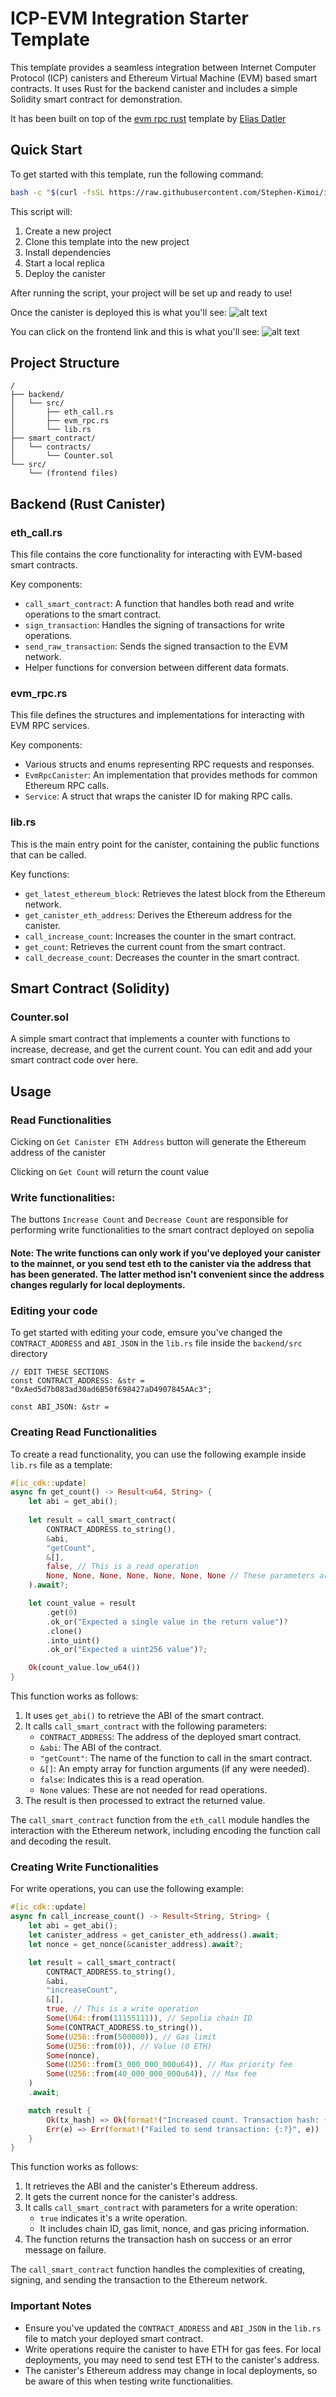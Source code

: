 # ICP-EVM Integration Starter Template

This template provides a seamless integration between Internet Computer Protocol (ICP) canisters and Ethereum Virtual Machine (EVM) based smart contracts. It uses Rust for the backend canister and includes a simple Solidity smart contract for demonstration.

It has been built on top of the [evm rpc rust](https://github.com/fxgst/evm-rpc-rust/tree/main) template by [Elias Datler](https://github.com/fxgst)

## Quick Start

To get started with this template, run the following command:

```bash
bash -c "$(curl -fsSL https://raw.githubusercontent.com/Stephen-Kimoi/icp-evm-rust-bridge/main/install_and_deploy.sh)"
```

This script will:
1. Create a new project
2. Clone this template into the new project
3. Install dependencies
4. Start a local replica
5. Deploy the canister

After running the script, your project will be set up and ready to use!

Once the canister is deployed this is what you'll see: 
![alt text](image-1.png)

You can click on the frontend link and this is what you'll see: 
![alt text](image.png)

## Project Structure

```
/
├── backend/
│   └── src/
│       ├── eth_call.rs
│       ├── evm_rpc.rs
│       └── lib.rs
├── smart_contract/
│   └── contracts/
│       └── Counter.sol
└── src/
    └── (frontend files)
```

## Backend (Rust Canister)

### eth_call.rs

This file contains the core functionality for interacting with EVM-based smart contracts.

Key components:
- `call_smart_contract`: A function that handles both read and write operations to the smart contract.
- `sign_transaction`: Handles the signing of transactions for write operations.
- `send_raw_transaction`: Sends the signed transaction to the EVM network.
- Helper functions for conversion between different data formats.

### evm_rpc.rs

This file defines the structures and implementations for interacting with EVM RPC services.

Key components:
- Various structs and enums representing RPC requests and responses.
- `EvmRpcCanister`: An implementation that provides methods for common Ethereum RPC calls.
- `Service`: A struct that wraps the canister ID for making RPC calls.

### lib.rs

This is the main entry point for the canister, containing the public functions that can be called.

Key functions:
- `get_latest_ethereum_block`: Retrieves the latest block from the Ethereum network.
- `get_canister_eth_address`: Derives the Ethereum address for the canister.
- `call_increase_count`: Increases the counter in the smart contract.
- `get_count`: Retrieves the current count from the smart contract.
- `call_decrease_count`: Decreases the counter in the smart contract.

## Smart Contract (Solidity)

### Counter.sol

A simple smart contract that implements a counter with functions to increase, decrease, and get the current count. You can edit and add your smart contract code over here. 

## Usage

### Read Functionalities
Cicking on ``Get Canister ETH Address`` button will generate the Ethereum address of the canister

Clicking on ``Get Count`` will return the count value

### Write functionalities: 
The buttons ``Increase Count`` and ``Decrease Count`` are responsible for performing write functionalities to the smart contract deployed on sepolia

#### Note: The write functions can only work if you've deployed your canister to the mainnet, or you send test eth to the canister via the address that has been generated. The latter method isn't convenient since the address changes regularly for local deployments. 

### Editing your code 
To get started with editing your code, emsure you've changed the ``CONTRACT_ADDRESS`` and ``ABI_JSON`` in the ``lib.rs`` file inside the ``backend/src`` directory

```
// EDIT THESE SECTIONS
const CONTRACT_ADDRESS: &str = "0xAed5d7b083ad30ad6B50f698427aD4907845AAc3";

const ABI_JSON: &str = 
```

### Creating Read Functionalities

To create a read functionality, you can use the following example inside ``lib.rs`` file as a template:

```rust
#[ic_cdk::update]
async fn get_count() -> Result<u64, String> {
    let abi = get_abi();
    
    let result = call_smart_contract(
        CONTRACT_ADDRESS.to_string(), 
        &abi, 
        "getCount", 
        &[], 
        false, // This is a read operation
        None, None, None, None, None, None, None // These parameters are not needed for read operations
    ).await?;

    let count_value = result
        .get(0)
        .ok_or("Expected a single value in the return value")?
        .clone()
        .into_uint()
        .ok_or("Expected a uint256 value")?;

    Ok(count_value.low_u64())
}
```

This function works as follows:

1. It uses `get_abi()` to retrieve the ABI of the smart contract.
2. It calls `call_smart_contract` with the following parameters:
   - `CONTRACT_ADDRESS`: The address of the deployed smart contract.
   - `&abi`: The ABI of the contract.
   - `"getCount"`: The name of the function to call in the smart contract.
   - `&[]`: An empty array for function arguments (if any were needed).
   - `false`: Indicates this is a read operation.
   - `None` values: These are not needed for read operations.
3. The result is then processed to extract the returned value.

The `call_smart_contract` function from the `eth_call` module handles the interaction with the Ethereum network, including encoding the function call and decoding the result.

### Creating Write Functionalities

For write operations, you can use the following example:

```rust
#[ic_cdk::update]
async fn call_increase_count() -> Result<String, String> {
    let abi = get_abi();
    let canister_address = get_canister_eth_address().await;
    let nonce = get_nonce(&canister_address).await?;

    let result = call_smart_contract(
        CONTRACT_ADDRESS.to_string(),
        &abi,
        "increaseCount",
        &[],
        true, // This is a write operation
        Some(U64::from(11155111)), // Sepolia chain ID
        Some(CONTRACT_ADDRESS.to_string()),
        Some(U256::from(500000)), // Gas limit
        Some(U256::from(0)), // Value (0 ETH)
        Some(nonce),
        Some(U256::from(3_000_000_000u64)), // Max priority fee
        Some(U256::from(40_000_000_000u64)), // Max fee
    )
    .await;

    match result {
        Ok(tx_hash) => Ok(format!("Increased count. Transaction hash: {:?}", tx_hash)),
        Err(e) => Err(format!("Failed to send transaction: {:?}", e))
    }
}
```

This function works as follows:

1. It retrieves the ABI and the canister's Ethereum address.
2. It gets the current nonce for the canister's address.
3. It calls `call_smart_contract` with parameters for a write operation:
   - `true` indicates it's a write operation.
   - It includes chain ID, gas limit, nonce, and gas pricing information.
4. The function returns the transaction hash on success or an error message on failure.

The `call_smart_contract` function handles the complexities of creating, signing, and sending the transaction to the Ethereum network.

### Important Notes

- Ensure you've updated the `CONTRACT_ADDRESS` and `ABI_JSON` in the `lib.rs` file to match your deployed smart contract.
- Write operations require the canister to have ETH for gas fees. For local deployments, you may need to send test ETH to the canister's address.
- The canister's Ethereum address may change in local deployments, so be aware of this when testing write functionalities.

